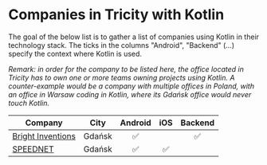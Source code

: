 # Companies in Tricity with Kotlin

The goal of the below list is to gather a list of companies using Kotlin in their technology stack. The ticks in the columns "Android", "Backend" (...) specify the context where Kotlin is used.

_Remark: in order for the company to be listed here, the office located in Tricity has to own one or more teams owning projects using Kotlin. A counter-example would be a company with multiple offices in Poland, with an office in Warsaw coding in Kotlin, where its Gdańsk office would never touch Kotlin._

| Company                                                                 | City        | Android | iOS  | Backend |
|-------------------------------------------------------------------------|-------------|:-------:|:----:|:-------:|
| [Bright Inventions](https://brightinventions.pl/)                       | Gdańsk      | ✅      |       | ✅      |
| [SPEEDNET](https://speednet.pl/)                                        | Gdańsk      | ✅      | ✅    |        |
